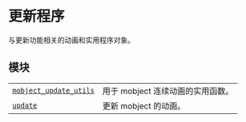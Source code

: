 # 更新程序

与更新功能相关的动画和实用程序对象。

## 模块

|||
|-|-|
[`mobject_update_utils`](manim.animation.updaters.mobject_update_utils.html#module-manim.animation.updaters.mobject_update_utils "manim.animation.updaters.mobject_update_utils")|用于 mobject 连续动画的实用函数。
[`update`](manim.animation.updaters.update.html#module-manim.animation.updaters.update "manim.animation.updaters.update")|更新 mobject 的动画。
